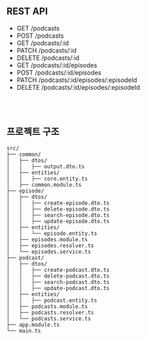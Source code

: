 ## REST API

- GET /podcasts
- POST /podcasts
- GET /podcasts/:id
- PATCH /podcasts/:id
- DELETE /podcasts/:id
- GET /podcasts/:id/episodes
- POST /podcasts/:id/episodes
- PATCH /podcasts/:id/episodes/:episodeId
- DELETE /podcasts/:id/episodes/:episodeId

<br/><br/>

## 프로젝트 구조

```
src/
├── common/
│   ├── dtos/
│   │   ├── output.dto.ts
│   ├── entities/
│   │   ├── core.entity.ts
│   ├── common.module.ts
├── episode/
│   ├── dtos/
│   │   ├── create-episode.dto.ts
│   │   ├── delete-episode.dto.ts
│   │   ├── search-episode.dto.ts
│   │   ├── update-episode.dto.ts
│   ├── entities/
│   │   └── episode.entity.ts
│   ├── episodes.module.ts
│   ├── episodes.resolver.ts
│   └── episodes.service.ts
├── podcast/
│   ├── dtos/
│   │   ├── create-podcast.dto.ts
│   │   ├── delete-podcast.dto.ts
│   │   ├── search-podcast.dto.ts
│   │   ├── update-podcast.dto.ts
│   ├── entities/
│   │   ├── podcast.entity.ts
│   ├── podcasts.module.ts
│   ├── podcasts.resolver.ts
│   └── podcasts.service.ts
├── app.module.ts
└── main.ts
```

